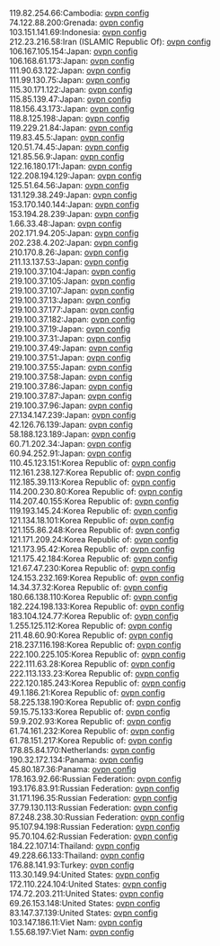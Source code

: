 119.82.254.66:Cambodia: [ovpn config](vpn/119_82_254_66.ovpn)  
74.122.88.200:Grenada: [ovpn config](vpn/74_122_88_200.ovpn)  
103.151.141.69:Indonesia: [ovpn config](vpn/103_151_141_69.ovpn)  
212.23.216.58:Iran (ISLAMIC Republic Of): [ovpn config](vpn/212_23_216_58.ovpn)  
106.167.105.154:Japan: [ovpn config](vpn/106_167_105_154.ovpn)  
106.168.61.173:Japan: [ovpn config](vpn/106_168_61_173.ovpn)  
111.90.63.122:Japan: [ovpn config](vpn/111_90_63_122.ovpn)  
111.99.130.75:Japan: [ovpn config](vpn/111_99_130_75.ovpn)  
115.30.171.122:Japan: [ovpn config](vpn/115_30_171_122.ovpn)  
115.85.139.47:Japan: [ovpn config](vpn/115_85_139_47.ovpn)  
118.156.43.173:Japan: [ovpn config](vpn/118_156_43_173.ovpn)  
118.8.125.198:Japan: [ovpn config](vpn/118_8_125_198.ovpn)  
119.229.21.84:Japan: [ovpn config](vpn/119_229_21_84.ovpn)  
119.83.45.5:Japan: [ovpn config](vpn/119_83_45_5.ovpn)  
120.51.74.45:Japan: [ovpn config](vpn/120_51_74_45.ovpn)  
121.85.56.9:Japan: [ovpn config](vpn/121_85_56_9.ovpn)  
122.16.180.171:Japan: [ovpn config](vpn/122_16_180_171.ovpn)  
122.208.194.129:Japan: [ovpn config](vpn/122_208_194_129.ovpn)  
125.51.64.56:Japan: [ovpn config](vpn/125_51_64_56.ovpn)  
131.129.38.249:Japan: [ovpn config](vpn/131_129_38_249.ovpn)  
153.170.140.144:Japan: [ovpn config](vpn/153_170_140_144.ovpn)  
153.194.28.239:Japan: [ovpn config](vpn/153_194_28_239.ovpn)  
1.66.33.48:Japan: [ovpn config](vpn/1_66_33_48.ovpn)  
202.171.94.205:Japan: [ovpn config](vpn/202_171_94_205.ovpn)  
202.238.4.202:Japan: [ovpn config](vpn/202_238_4_202.ovpn)  
210.170.8.26:Japan: [ovpn config](vpn/210_170_8_26.ovpn)  
211.13.137.53:Japan: [ovpn config](vpn/211_13_137_53.ovpn)  
219.100.37.104:Japan: [ovpn config](vpn/219_100_37_104.ovpn)  
219.100.37.105:Japan: [ovpn config](vpn/219_100_37_105.ovpn)  
219.100.37.107:Japan: [ovpn config](vpn/219_100_37_107.ovpn)  
219.100.37.13:Japan: [ovpn config](vpn/219_100_37_13.ovpn)  
219.100.37.177:Japan: [ovpn config](vpn/219_100_37_177.ovpn)  
219.100.37.182:Japan: [ovpn config](vpn/219_100_37_182.ovpn)  
219.100.37.19:Japan: [ovpn config](vpn/219_100_37_19.ovpn)  
219.100.37.31:Japan: [ovpn config](vpn/219_100_37_31.ovpn)  
219.100.37.49:Japan: [ovpn config](vpn/219_100_37_49.ovpn)  
219.100.37.51:Japan: [ovpn config](vpn/219_100_37_51.ovpn)  
219.100.37.55:Japan: [ovpn config](vpn/219_100_37_55.ovpn)  
219.100.37.58:Japan: [ovpn config](vpn/219_100_37_58.ovpn)  
219.100.37.86:Japan: [ovpn config](vpn/219_100_37_86.ovpn)  
219.100.37.87:Japan: [ovpn config](vpn/219_100_37_87.ovpn)  
219.100.37.96:Japan: [ovpn config](vpn/219_100_37_96.ovpn)  
27.134.147.239:Japan: [ovpn config](vpn/27_134_147_239.ovpn)  
42.126.76.139:Japan: [ovpn config](vpn/42_126_76_139.ovpn)  
58.188.123.189:Japan: [ovpn config](vpn/58_188_123_189.ovpn)  
60.71.202.34:Japan: [ovpn config](vpn/60_71_202_34.ovpn)  
60.94.252.91:Japan: [ovpn config](vpn/60_94_252_91.ovpn)  
110.45.123.151:Korea Republic of: [ovpn config](vpn/110_45_123_151.ovpn)  
112.161.238.127:Korea Republic of: [ovpn config](vpn/112_161_238_127.ovpn)  
112.185.39.113:Korea Republic of: [ovpn config](vpn/112_185_39_113.ovpn)  
114.200.230.80:Korea Republic of: [ovpn config](vpn/114_200_230_80.ovpn)  
114.207.40.155:Korea Republic of: [ovpn config](vpn/114_207_40_155.ovpn)  
119.193.145.24:Korea Republic of: [ovpn config](vpn/119_193_145_24.ovpn)  
121.134.18.101:Korea Republic of: [ovpn config](vpn/121_134_18_101.ovpn)  
121.155.86.248:Korea Republic of: [ovpn config](vpn/121_155_86_248.ovpn)  
121.171.209.24:Korea Republic of: [ovpn config](vpn/121_171_209_24.ovpn)  
121.173.95.42:Korea Republic of: [ovpn config](vpn/121_173_95_42.ovpn)  
121.175.42.184:Korea Republic of: [ovpn config](vpn/121_175_42_184.ovpn)  
121.67.47.230:Korea Republic of: [ovpn config](vpn/121_67_47_230.ovpn)  
124.153.232.169:Korea Republic of: [ovpn config](vpn/124_153_232_169.ovpn)  
14.34.37.32:Korea Republic of: [ovpn config](vpn/14_34_37_32.ovpn)  
180.66.138.110:Korea Republic of: [ovpn config](vpn/180_66_138_110.ovpn)  
182.224.198.133:Korea Republic of: [ovpn config](vpn/182_224_198_133.ovpn)  
183.104.124.77:Korea Republic of: [ovpn config](vpn/183_104_124_77.ovpn)  
1.255.125.112:Korea Republic of: [ovpn config](vpn/1_255_125_112.ovpn)  
211.48.60.90:Korea Republic of: [ovpn config](vpn/211_48_60_90.ovpn)  
218.237.116.198:Korea Republic of: [ovpn config](vpn/218_237_116_198.ovpn)  
222.100.225.105:Korea Republic of: [ovpn config](vpn/222_100_225_105.ovpn)  
222.111.63.28:Korea Republic of: [ovpn config](vpn/222_111_63_28.ovpn)  
222.113.133.23:Korea Republic of: [ovpn config](vpn/222_113_133_23.ovpn)  
222.120.185.243:Korea Republic of: [ovpn config](vpn/222_120_185_243.ovpn)  
49.1.186.21:Korea Republic of: [ovpn config](vpn/49_1_186_21.ovpn)  
58.225.138.190:Korea Republic of: [ovpn config](vpn/58_225_138_190.ovpn)  
59.15.75.133:Korea Republic of: [ovpn config](vpn/59_15_75_133.ovpn)  
59.9.202.93:Korea Republic of: [ovpn config](vpn/59_9_202_93.ovpn)  
61.74.161.232:Korea Republic of: [ovpn config](vpn/61_74_161_232.ovpn)  
61.78.151.217:Korea Republic of: [ovpn config](vpn/61_78_151_217.ovpn)  
178.85.84.170:Netherlands: [ovpn config](vpn/178_85_84_170.ovpn)  
190.32.172.134:Panama: [ovpn config](vpn/190_32_172_134.ovpn)  
45.80.187.36:Panama: [ovpn config](vpn/45_80_187_36.ovpn)  
178.163.92.66:Russian Federation: [ovpn config](vpn/178_163_92_66.ovpn)  
193.176.83.91:Russian Federation: [ovpn config](vpn/193_176_83_91.ovpn)  
31.171.196.35:Russian Federation: [ovpn config](vpn/31_171_196_35.ovpn)  
37.79.130.113:Russian Federation: [ovpn config](vpn/37_79_130_113.ovpn)  
87.248.238.30:Russian Federation: [ovpn config](vpn/87_248_238_30.ovpn)  
95.107.94.198:Russian Federation: [ovpn config](vpn/95_107_94_198.ovpn)  
95.70.104.62:Russian Federation: [ovpn config](vpn/95_70_104_62.ovpn)  
184.22.107.14:Thailand: [ovpn config](vpn/184_22_107_14.ovpn)  
49.228.66.133:Thailand: [ovpn config](vpn/49_228_66_133.ovpn)  
176.88.141.93:Turkey: [ovpn config](vpn/176_88_141_93.ovpn)  
113.30.149.94:United States: [ovpn config](vpn/113_30_149_94.ovpn)  
172.110.224.104:United States: [ovpn config](vpn/172_110_224_104.ovpn)  
174.72.203.211:United States: [ovpn config](vpn/174_72_203_211.ovpn)  
69.26.153.148:United States: [ovpn config](vpn/69_26_153_148.ovpn)  
83.147.37.139:United States: [ovpn config](vpn/83_147_37_139.ovpn)  
103.147.186.11:Viet Nam: [ovpn config](vpn/103_147_186_11.ovpn)  
1.55.68.197:Viet Nam: [ovpn config](vpn/1_55_68_197.ovpn)  
